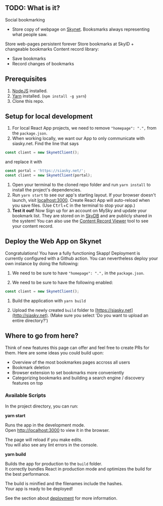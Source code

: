 ## TODO: What is it?

Social bookmarking
- Store copy of webpage on [Skynet](https://support.siasky.net/the-technology/developing-on-skynet). Booksmarks always representing what people saw.

Store web-pages persistent forever
Store bookmarks at SkyID + changeable bookmarks
Content record library:
- Save bookmarks
- Record changes of bookmarks

## Prerequisites

1. [NodeJS](https://nodejs.org/en/download/) installed.
1. [Yarn](https://yarnpkg.com/getting-started/install) installed. (`npm install -g yarn`)
1. Clone this repo.

## Setup for local development

1. For local React App projects, we need to remove `"homepage": ".",` from the `package.json`.
1. When working locally, we want our App to only communicate with siasky.net. Find the line that says

```javascript
const client = new SkynetClient();
```

and replace it with

```javascript
const portal = 'https://siasky.net/';
const client = new SkynetClient(portal);
```
1. Open your terminal to the cloned repo folder and run `yarn install` to
   install the project's dependencies.
1. Run `yarn start` to see our app's starting layout. If your browser doesn't
   launch, visit [localhost:3000](localhost:3000). Create React App will
   auto-reload when you save files. (Use <kbd>Ctrl</kbd>+<kbd>C</kbd> in the
   terminal to stop your app.)
1. **Test it out!** Now Sign up for an account on MySky and update your bookmark list. They are stored on in [SkyDB](https://support.siasky.net/key-concepts/skydb) and are publicly shared in the system! You can also use the [Content Record Viewer](http://skey.hns.siasky.net/) tool to see your content record.

## Deploy the Web App on Skynet

Congratulations! You have a fully functioning Skapp! Deployment is currently configured with a Github action. You can nevertheless deploy your own instance by doing the following:

1. We need to be sure to have `"homepage": ".",` in the `package.json`.

1. We need to be sure to have the following enabled:

```javascript
const client = new SkynetClient();
```

1. Build the application with `yarn build`

1. Upload the newly created `build` folder to [https://siasky.net](http://siasky.net). (Make sure you select 'Do you want to upload an entire directory?')

## Where to go from here?

Think of new features this page can offer and feel free to create PRs for them. Here are some ideas you could build upon:
- Overview of the most bookmarkes pages accross all users
- Bookmark deletion
- Browser extension to set bookmarks more conveniently
- Categorizing bookmarks and building a search engine / discovery features on top

### Available Scripts

In the project directory, you can run:

**yarn start**

Runs the app in the development mode.\
Open [http://localhost:3000](http://localhost:3000) to view it in the browser.

The page will reload if you make edits.\
You will also see any lint errors in the console.

**yarn build**

Builds the app for production to the `build` folder.\
It correctly bundles React in production mode and optimizes the build for the best performance.

The build is minified and the filenames include the hashes.\
Your app is ready to be deployed!

See the section about [deployment](https://facebook.github.io/create-react-app/docs/deployment) for more information.